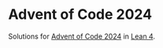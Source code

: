 # Advent of Code 2024

Solutions for [Advent of Code 2024](https://adventofcode.com/2024) in [Lean 4](https://leanprover-community.github.io/get_started.html).
